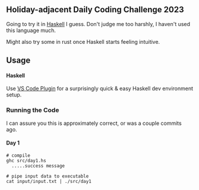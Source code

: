 ## Holiday-adjacent Daily Coding Challenge 2023

Going to try it in [Haskell](https://www.haskell.org/) I guess. Don't judge me too harshly, I haven't used this language much.

Might also try some in rust once Haskell starts feeling intuitive.


## Usage

#### Haskell 

Use [VS Code Plugin](https://marketplace.visualstudio.com/items?itemName=haskell.haskell) for a surprisingly quick & easy Haskell dev environment setup.

### Running the Code

I can assure you this is approximately correct, or was a couple commits ago.

#### Day 1

```
# compile 
ghc src/day1.hs
  .....success message

# pipe input data to executable 
cat input/input.txt | ./src/day1
```